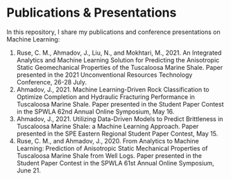 # Publications & Presentations
In this repository, I share my publications and conference presentations on Machine Learning:

1. Ruse, C. M., Ahmadov, J., Liu, N., and Mokhtari, M., 2021. An Integrated Analytics and Machine Learning Solution for Predicting the Anisotropic Static Geomechanical Properties of the Tuscaloosa Marine Shale. Paper presented in the 2021 Unconventional Resources Technology Conference, 26-28 July. 
2. Ahmadov, J., 2021. Machine Learning-Driven Rock Classification to Optimize Completion and Hydraulic Fracturing Performance in Tuscaloosa Marine Shale. Paper presented in the Student Paper Contest in the SPWLA 62nd Annual Online Symposium, May 16.  
3. Ahmadov, J., 2021. Utilizing Data-Driven Models to Predict Brittleness in Tuscaloosa Marine Shale: a Machine Learning Approach. Paper presented in the SPE Eastern Regional Student Paper Contest, May 15.  
4. Ruse, C. M., and Ahmadov, J., 2020. From Analytics to Machine Learning: Prediction of Anisotropic Static Mechanical Properties of Tuscaloosa Marine Shale from Well Logs. Paper presented in the Student Paper Contest in the SPWLA 61st Annual Online Symposium, June 21.  
